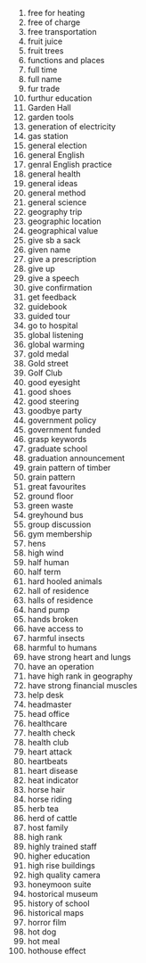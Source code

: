 1. free for heating
2. free of charge
3. free transportation
4. fruit juice
5. fruit trees
6. functions and places
7. full time
8. full name
9. fur trade
10. furthur education
11. Garden Hall
12. garden tools
13. generation of electricity
14. gas station
15. general election
16. general English
17. genral English practice
18. general health
19. general ideas
20. general method
21. general science
22. geography trip
23. geographic location
24. geographical value
25. give sb a sack
26. given name
27. give a prescription
28. give up
29. give a speech
30. give confirmation
31. get feedback
32. guidebook
33. guided tour
34. go to hospital
35. global listening
36. global warming
37. gold medal
38. Gold street
39. Golf Club
40. good eyesight
41. good shoes
42. good steering
43. goodbye party
44. government policy
45. government funded
46. grasp keywords
47. graduate school
48. graduation announcement
49. grain pattern of timber
50. grain pattern
51. great favourites
52. ground floor
53. green waste
54. greyhound bus
55. group discussion
56. gym membership
57. hens
58. high wind
59. half human
60. half term
61. hard hooled animals
62. hall of residence
63. halls of residence
64. hand pump
65. hands broken
66. have access to
67. harmful insects
68. harmful to humans
69. have strong heart and lungs
70. have an operation
71. have high rank in geography
72. have strong financial muscles
73. help desk
74. headmaster
75. head office
76. healthcare
77. health check
78. health club
79. heart attack
80. heartbeats
81. heart disease
82. heat indicator
83. horse hair
84. horse riding
85. herb tea
86. herd of cattle
87. host family
88. high rank
89. highly trained staff
90. higher education
91. high rise buildings
92. high quality camera
93. honeymoon suite
94. hostorical museum
95. history of school
96. historical maps
97. horror film
98. hot dog
99. hot meal
100. hothouse effect 